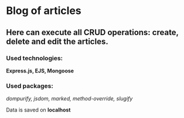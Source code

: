 # Blog of articles 
## Here can execute all CRUD operations: create, delete and edit the articles. 
### Used technologies: 
**Express.js, EJS, Mongoose**

### Used packages:
*dompurify, jsdom, marked, method-override, slugify*

Data is saved on **localhost**
